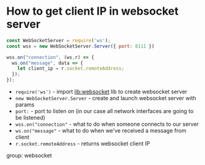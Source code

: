 # How to get client IP in websocket server

```js
const WebSocketServer = require('ws');
const wss = new WebSocketServer.Server({ port: 8111 })

wss.on("connection", (ws,r) => {
  ws.on("message", data => {
    let client_ip = r.socket.remoteAddress;
  });
});
```

- `require('ws')` - import [lib:websocket](https://www.npmjs.com/package/ws) lib to create websocket server
- `new WebSocketServer.Server` - create and launch websocket server with params
- `port:` - port to listen on (in our case all network interfaces are going to be listened)
- `wss.on("connection"` - what to do when someone connects to our server
- `ws.on("message"` - what to do when we've received a message from client
- `r.socket.remoteAddress` - returns websocket client IP

group: websocket



